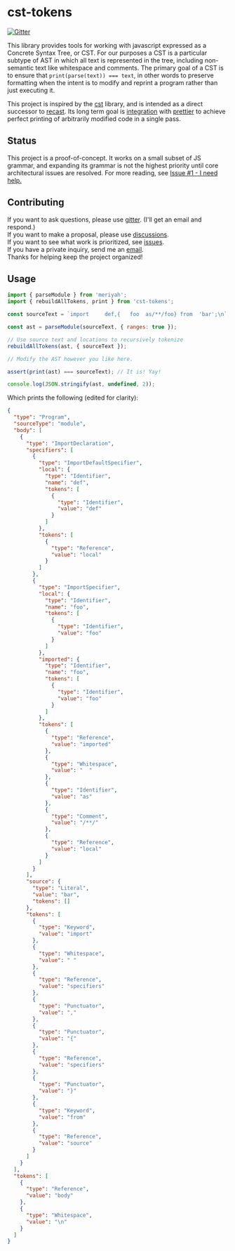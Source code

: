 # cst-tokens

[![Gitter](https://badges.gitter.im/cst-tokens/community.svg)](https://gitter.im/cst-tokens/community?utm_source=badge&utm_medium=badge&utm_campaign=pr-badge)

This library provides tools for working with javascript expressed as a Concrete Syntax Tree, or CST. For our purposes a CST is a particular subtype of AST in which all text is represented in the tree, including non-semantic text like whitespace and comments. The primary goal of a CST is to ensure that `print(parse(text)) === text`, in other words to preserve formatting when the intent is to modify and reprint a program rather than just executing it.

This project is inspired by the [cst](https://github.com/cst/cst) library, and is intended as a direct successor to [recast](https://github.com/benjamn/recast). Its long term goal is [integration](https://github.com/prettier/prettier/issues/12806) with [prettier](https://github.com/prettier/prettier) to achieve perfect printing of arbitrarily modified code in a single pass.

## Status

This project is a proof-of-concept. It works on a small subset of JS grammar, and expanding its grammar is not the highest priority until core architectural issues are resolved. For more reading, see [Issue #1 - I need help.](https://github.com/conartist6/cst-tokens/issues/1)

## Contributing

If you want to ask questions, please use [gitter](https://gitter.im/cst-tokens/community). (I'll get an email and respond.)  
If you want to make a proposal, please use [discussions](https://github.com/conartist6/cst-tokens/discussions).  
If you want to see what work is prioritized, see [issues](https://github.com/conartist6/cst-tokens/issues).  
If you have a private inquiry, send me an [email](mailto:conartist6@gmail.com).  
Thanks for helping keep the project organized!

## Usage

```js
import { parseModule } from 'meriyah';
import { rebuildAllTokens, print } from 'cst-tokens';

const sourceText = `import     def,{   foo  as/**/foo} from  'bar';\n`;

const ast = parseModule(sourceText, { ranges: true });

// Use source text and locations to recursively tokenize
rebuildAllTokens(ast, { sourceText });

// Modify the AST however you like here.

assert(print(ast) === sourceText); // It is! Yay!

console.log(JSON.stringify(ast, undefined, 2));
```

Which prints the following (edited for clarity):

```json
{
  "type": "Program",
  "sourceType": "module",
  "body": [
    {
      "type": "ImportDeclaration",
      "specifiers": [
        {
          "type": "ImportDefaultSpecifier",
          "local": {
            "type": "Identifier",
            "name": "def",
            "tokens": [
              {
                "type": "Identifier",
                "value": "def"
              }
            ]
          },
          "tokens": [
            {
              "type": "Reference",
              "value": "local"
            }
          ]
        },
        {
          "type": "ImportSpecifier",
          "local": {
            "type": "Identifier",
            "name": "foo",
            "tokens": [
              {
                "type": "Identifier",
                "value": "foo"
              }
            ]
          },
          "imported": {
            "type": "Identifier",
            "name": "foo",
            "tokens": [
              {
                "type": "Identifier",
                "value": "foo"
              }
            ]
          },
          "tokens": [
            {
              "type": "Reference",
              "value": "imported"
            },
            {
              "type": "Whitespace",
              "value": "  "
            },
            {
              "type": "Identifier",
              "value": "as"
            },
            {
              "type": "Comment",
              "value": "/**/"
            },
            {
              "type": "Reference",
              "value": "local"
            }
          ]
        }
      ],
      "source": {
        "type": "Literal",
        "value": "bar",
        "tokens": []
      },
      "tokens": [
        {
          "type": "Keyword",
          "value": "import"
        },
        {
          "type": "Whitespace",
          "value": " "
        },
        {
          "type": "Reference",
          "value": "specifiers"
        },
        {
          "type": "Punctuator",
          "value": ","
        },
        {
          "type": "Punctuator",
          "value": "{"
        },
        {
          "type": "Reference",
          "value": "specifiers"
        },
        {
          "type": "Punctuator",
          "value": "}"
        },
        {
          "type": "Keyword",
          "value": "from"
        },
        {
          "type": "Reference",
          "value": "source"
        }
      ]
    }
  ],
  "tokens": [
    {
      "type": "Reference",
      "value": "body"
    },
    {
      "type": "Whitespace",
      "value": "\n"
    }
  ]
}
```
